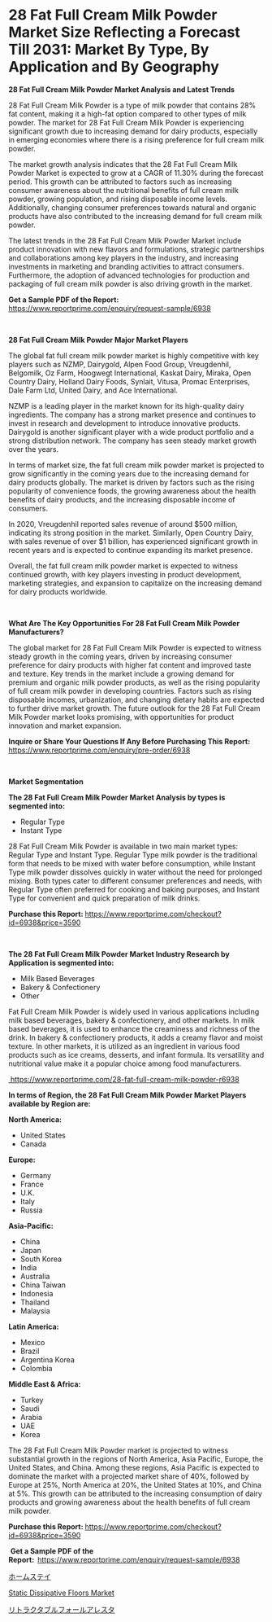 <p><h1>28 Fat Full Cream Milk Powder Market Size Reflecting a Forecast Till 2031: Market By Type, By Application and By Geography</h1></p><p><strong>28 Fat Full Cream Milk Powder Market Analysis and Latest Trends</strong></p>
<p><p>28 Fat Full Cream Milk Powder is a type of milk powder that contains 28% fat content, making it a high-fat option compared to other types of milk powder. The market for 28 Fat Full Cream Milk Powder is experiencing significant growth due to increasing demand for dairy products, especially in emerging economies where there is a rising preference for full cream milk powder. </p><p>The market growth analysis indicates that the 28 Fat Full Cream Milk Powder Market is expected to grow at a CAGR of 11.30% during the forecast period. This growth can be attributed to factors such as increasing consumer awareness about the nutritional benefits of full cream milk powder, growing population, and rising disposable income levels. Additionally, changing consumer preferences towards natural and organic products have also contributed to the increasing demand for full cream milk powder.</p><p>The latest trends in the 28 Fat Full Cream Milk Powder Market include product innovation with new flavors and formulations, strategic partnerships and collaborations among key players in the industry, and increasing investments in marketing and branding activities to attract consumers. Furthermore, the adoption of advanced technologies for production and packaging of full cream milk powder is also driving growth in the market.</p></p>
<p><strong>Get a Sample PDF of the Report:&nbsp;</strong> <a href="https://www.reportprime.com/enquiry/request-sample/6938">https://www.reportprime.com/enquiry/request-sample/6938</a></p>
<p>&nbsp;</p>
<p><strong>28 Fat Full Cream Milk Powder Major Market Players</strong></p>
<p><p>The global fat full cream milk powder market is highly competitive with key players such as NZMP, Dairygold, Alpen Food Group, Vreugdenhil, Belgomilk, Oz Farm, Hoogwegt International, Kaskat Dairy, Miraka, Open Country Dairy, Holland Dairy Foods, Synlait, Vitusa, Promac Enterprises, Dale Farm Ltd, United Dairy, and Ace International.</p><p>NZMP is a leading player in the market known for its high-quality dairy ingredients. The company has a strong market presence and continues to invest in research and development to introduce innovative products. Dairygold is another significant player with a wide product portfolio and a strong distribution network. The company has seen steady market growth over the years.</p><p>In terms of market size, the fat full cream milk powder market is projected to grow significantly in the coming years due to the increasing demand for dairy products globally. The market is driven by factors such as the rising popularity of convenience foods, the growing awareness about the health benefits of dairy products, and the increasing disposable income of consumers.</p><p>In 2020, Vreugdenhil reported sales revenue of around $500 million, indicating its strong position in the market. Similarly, Open Country Dairy, with sales revenue of over $1 billion, has experienced significant growth in recent years and is expected to continue expanding its market presence.</p><p>Overall, the fat full cream milk powder market is expected to witness continued growth, with key players investing in product development, marketing strategies, and expansion to capitalize on the increasing demand for dairy products worldwide.</p></p>
<p>&nbsp;</p>
<p><strong>What Are The Key Opportunities For 28 Fat Full Cream Milk Powder Manufacturers?</strong></p>
<p><p>The global market for 28 Fat Full Cream Milk Powder is expected to witness steady growth in the coming years, driven by increasing consumer preference for dairy products with higher fat content and improved taste and texture. Key trends in the market include a growing demand for premium and organic milk powder products, as well as the rising popularity of full cream milk powder in developing countries. Factors such as rising disposable incomes, urbanization, and changing dietary habits are expected to further drive market growth. The future outlook for the 28 Fat Full Cream Milk Powder market looks promising, with opportunities for product innovation and market expansion.</p></p>
<p><strong>Inquire or Share Your Questions If Any Before Purchasing This Report:</strong> <a href="https://www.reportprime.com/enquiry/pre-order/6938">https://www.reportprime.com/enquiry/pre-order/6938</a></p>
<p>&nbsp;</p>
<p><strong>Market Segmentation</strong></p>
<p><strong>The 28 Fat Full Cream Milk Powder Market Analysis by types is segmented into:</strong></p>
<p><ul><li>Regular Type</li><li>Instant Type</li></ul></p>
<p><p>28 Fat Full Cream Milk Powder is available in two main market types: Regular Type and Instant Type. Regular Type milk powder is the traditional form that needs to be mixed with water before consumption, while Instant Type milk powder dissolves quickly in water without the need for prolonged mixing. Both types cater to different consumer preferences and needs, with Regular Type often preferred for cooking and baking purposes, and Instant Type for convenient and quick preparation of milk drinks.</p></p>
<p><strong>Purchase this Report:&nbsp;</strong><a href="https://www.reportprime.com/checkout?id=6938&price=3590">https://www.reportprime.com/checkout?id=6938&price=3590</a></p>
<p>&nbsp;</p>
<p><strong>The 28 Fat Full Cream Milk Powder Market Industry Research by Application is segmented into:</strong></p>
<p><ul><li>Milk Based Beverages</li><li>Bakery & Confectionery</li><li>Other</li></ul></p>
<p><p>Fat Full Cream Milk Powder is widely used in various applications including milk based beverages, bakery & confectionery, and other markets. In milk based beverages, it is used to enhance the creaminess and richness of the drink. In bakery & confectionery products, it adds a creamy flavor and moist texture. In other markets, it is utilized as an ingredient in various food products such as ice creams, desserts, and infant formula. Its versatility and nutritional value make it a popular choice among food manufacturers.</p></p>
<p><a href="https://www.reportprime.com/28-fat-full-cream-milk-powder-r6938">&nbsp;https://www.reportprime.com/28-fat-full-cream-milk-powder-r6938</a></p>
<p><strong>In terms of Region, the 28 Fat Full Cream Milk Powder Market Players available by Region are:</strong></p>
<p>
    <p> <strong> North America: </strong>
        <ul>
            <li>United States</li>
            <li>Canada</li>
        </ul>
        </p> 
    <p> <strong> Europe: </strong>
        <ul>
            <li>Germany</li>
            <li>France</li>
            <li>U.K.</li>
            <li>Italy</li>
            <li>Russia</li>
        </ul>
        </p> 
    <p> <strong> Asia-Pacific: </strong>
        <ul>
            <li>China</li>
            <li>Japan</li>
            <li>South Korea</li>
            <li>India</li>
            <li>Australia</li>
            <li>China Taiwan</li>
            <li>Indonesia</li>
            <li>Thailand</li>
            <li>Malaysia</li>
        </ul>
        </p> 
    <p> <strong> Latin America: </strong>
        <ul>
            <li>Mexico</li>
            <li>Brazil</li>
            <li>Argentina Korea</li>
            <li>Colombia</li>
        </ul>
        </p> 
    <p> <strong> Middle East & Africa: </strong>
        <ul>
            <li>Turkey</li>
            <li>Saudi</li>
            <li>Arabia</li>
            <li>UAE</li>
            <li>Korea</li>
        </ul>
    </p>
    </p>
<p><p>The 28 Fat Full Cream Milk Powder market is projected to witness substantial growth in the regions of North America, Asia Pacific, Europe, the United States, and China. Among these regions, Asia Pacific is expected to dominate the market with a projected market share of 40%, followed by Europe at 25%, North America at 20%, the United States at 10%, and China at 5%. This growth can be attributed to the increasing consumption of dairy products and growing awareness about the health benefits of full cream milk powder.</p></p>
<p><strong>Purchase this Report: </strong><a href="https://www.reportprime.com/checkout?id=6938&price=3590">https://www.reportprime.com/checkout?id=6938&price=3590</a></p>
<p>&nbsp;<strong>Get a Sample PDF of the Report:&nbsp;&nbsp;</strong><a href="https://www.reportprime.com/enquiry/request-sample/6938">https://www.reportprime.com/enquiry/request-sample/6938</a></p>
<p><strong></strong></p>
<p><p><a href="https://medium.com/@nicolaseller56452023/%E3%83%9B%E3%83%BC%E3%83%A0%E3%82%B9%E3%83%86%E3%82%A4%E5%B8%82%E5%A0%B4%E3%81%AE%E3%83%A1%E3%83%88%E3%83%AA%E3%82%AF%E3%82%B9%E3%82%92%E8%A7%A3%E8%AA%AD%E3%81%99%E3%82%8B-%E5%B8%82%E5%A0%B4%E3%82%B7%E3%82%A7%E3%82%A2-%E3%83%88%E3%83%AC%E3%83%B3%E3%83%89-%E6%88%90%E9%95%B7%E3%83%91%E3%82%BF%E3%83%BC%E3%83%B3-bfa7ed50f96b">ホームステイ</a></p><p><a href="https://gentle-editor-9db.notion.site/Static-Dissipative-Floors-Market-Research-Report-Unlocks-Analysis-on-the-Market-Financial-Status-Ma-9381c9bd12624f1dacd2ae4b42b6ce96">Static Dissipative Floors Market</a></p><p><a href="https://medium.com/@josephmiller1959/%E5%BC%95%E3%81%8D%E8%BE%BC%E3%81%BF%E5%BC%8F%E8%90%BD%E4%B8%8B%E9%98%B2%E6%AD%A2%E5%99%A8%E5%B8%82%E5%A0%B4%E3%81%AE%E6%B4%9E%E5%AF%9F-%E5%B8%82%E5%A0%B4%E5%8B%95%E5%90%91-%E6%88%90%E9%95%B7-2024%E5%B9%B4%E3%81%8B%E3%82%892031%E5%B9%B4%E3%81%BE%E3%81%A7%E3%81%AE%E4%BA%88%E6%B8%AC-3747ced325b1">リトラクタブルフォールアレスタ</a></p></p>
